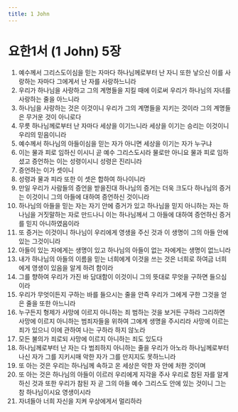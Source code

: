 ```yaml
---
title: 1 John
---
```


# 요한1서 (1 John) 5장
1. 예수께서 그리스도이심을 믿는 자마다 하나님께로부터 난 자니 또한 낳으신 이를 사랑하는 자마다 그에게서 난 자를 사랑하느니라
1. 우리가 하나님을 사랑하고 그의 계명들을 지킬 때에 이로써 우리가 하나님의 자녀를 사랑하는 줄을 아느니라
1. 하나님을 사랑하는 것은 이것이니 우리가 그의 계명들을 지키는 것이라 그의 계명들은 무거운 것이 아니로다
1. 무릇 하나님께로부터 난 자마다 세상을 이기느니라 세상을 이기는 승리는 이것이니 우리의 믿음이니라
1. 예수께서 하나님의 아들이심을 믿는 자가 아니면 세상을 이기는 자가 누구냐
1. 이는 물과 피로 임하신 이시니 곧 예수 그리스도시라 물로만 아니요 물과 피로 임하셨고 증언하는 이는 성령이시니 성령은 진리니라
1. 증언하는 이가 셋이니
1. 성령과 물과 피라 또한 이 셋은 합하여 하나이니라
1. 만일 우리가 사람들의 증언을 받을진대 하나님의 증거는 더욱 크도다 하나님의 증거는 이것이니 그의 아들에 대하여 증언하신 것이니라
1. 하나님의 아들을 믿는 자는 자기 안에 증거가 있고 하나님을 믿지 아니하는 자는 하나님을 거짓말하는 자로 만드나니 이는 하나님께서 그 아들에 대하여 증언하신 증거를 믿지 아니하였음이라
1. 또 증거는 이것이니 하나님이 우리에게 영생을 주신 것과 이 생명이 그의 아들 안에 있는 그것이니라
1. 아들이 있는 자에게는 생명이 있고 하나님의 아들이 없는 자에게는 생명이 없느니라
1. 내가 하나님의 아들의 이름을 믿는 너희에게 이것을 쓰는 것은 너희로 하여금 너희에게 영생이 있음을 알게 하려 함이라
1. 그를 향하여 우리가 가진 바 담대함이 이것이니 그의 뜻대로 무엇을 구하면 들으심이라
1. 우리가 무엇이든지 구하는 바를 들으시는 줄을 안즉 우리가 그에게 구한 그것을 얻은 줄을 또한 아느니라
1. 누구든지 형제가 사망에 이르지 아니하는 죄 범하는 것을 보거든 구하라 그리하면 사망에 이르지 아니하는 범죄자들을 위하여 그에게 생명을 주시리라 사망에 이르는 죄가 있으니 이에 관하여 나는 구하라 하지 않노라
1. 모든 불의가 죄로되 사망에 이르지 아니하는 죄도 있도다
1. 하나님께로부터 난 자는 다 범죄하지 아니하는 줄을 우리가 아노라 하나님께로부터 나신 자가 그를 지키시매 악한 자가 그를 만지지도 못하느니라
1. 또 아는 것은 우리는 하나님께 속하고 온 세상은 악한 자 안에 처한 것이며
1. 또 아는 것은 하나님의 아들이 이르러 우리에게 지각을 주사 우리로 참된 자를 알게 하신 것과 또한 우리가 참된 자 곧 그의 아들 예수 그리스도 안에 있는 것이니 그는 참 하나님이시요 영생이시라
1. 자녀들아 너희 자신을 지켜 우상에게서 멀리하라